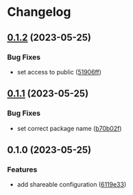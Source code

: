 # Changelog

## [0.1.2](https://github.com/andrewmcodes/commitlint-config/compare/v0.1.1...v0.1.2) (2023-05-25)

### Bug Fixes

- set access to public ([51906ff](https://github.com/andrewmcodes/commitlint-config/commit/51906ff83a20635e68f59204866b004b255e8644))

## [0.1.1](https://github.com/andrewmcodes/commitlint-config/compare/v0.1.0...v0.1.1) (2023-05-25)

### Bug Fixes

- set correct package name ([b70b02f](https://github.com/andrewmcodes/commitlint-config/commit/b70b02f4d03177957acd2d840cdc9dd8f6194a93))

## 0.1.0 (2023-05-25)

### Features

- add shareable configuration ([6119e33](https://github.com/andrewmcodes/commitlint-config/commit/6119e3336af53e0782ed085eee289eeab36b27c1))

